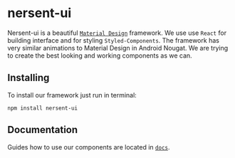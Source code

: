 # nersent-ui
Nersent-ui is a beautiful [`Material Design`](https://nodejs.org/en/) framework. We use use `React` for building interface and for styling `Styled-Components`. The framework has very similar animations to Material Design in Android Nougat. We are trying to create the best looking and working components as we can.

## Installing
To install our framework just run in terminal:
```
npm install nersent-ui
```

## Documentation
Guides how to use our components are located in [`docs`](docs).